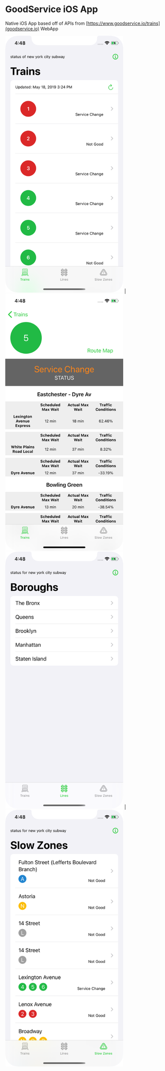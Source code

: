 #  GoodService iOS App

Native iOS App based off of APIs from [https://www.goodservice.io/trains](goodservice.io) WebApp

<img src=./images/good-service-iPhone-screen-train.png width=375> | <img src=./images/good-service-iPhone-screen-train-route.png width=375>
<img src=./images/good-service-iPhone-screen-lines.png width=375> | <img src=./images/good-service-iPhone-screen-slow-zones.png width=375>
